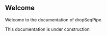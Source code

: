 Welcome
------------------------------

Welcome to the documentation of dropSeqPipe.

This documentation is under construction